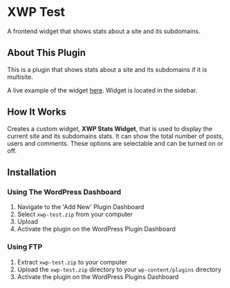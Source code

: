 # XWP Test

A frontend widget that shows stats about a site and its subdomains.

## About This Plugin

This is a plugin that shows stats about a site and its subdomains if it is multisite. 

A live example of the widget [here](http://jonescreativeconcepts.com/).  Widget is located in the sidebar.

## How It Works

Creates a custom widget, **XWP Stats Widget**, that is used to display the current site and its subdomains stats.  It can show the total number of posts, users and comments.  These options are selectable and can be turned on or off.

## Installation

### Using The WordPress Dashboard

1. Navigate to the 'Add New' Plugin Dashboard
2. Select `xwp-test.zip` from your computer
3. Upload
4. Activate the plugin on the WordPress Plugin Dashboard

### Using FTP

1. Extract `xwp-test.zip` to your computer
2. Upload the `xwp-test.zip` directory to your `wp-content/plugins` directory
3. Activate the plugin on the WordPress Plugins Dashboard